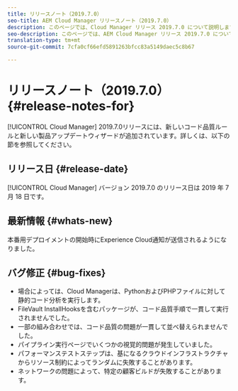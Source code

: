 ```yaml
---
title: リリースノート（2019.7.0）
seo-title: AEM Cloud Manager リリースノート（2019.7.0）
description: このページでは、Cloud Manager リリース 2019.7.0 について説明します。
seo-description: このページでは、AEM Cloud Manager リリース 2019.7.0 について説明します。
translation-type: tm+mt
source-git-commit: 7cfa0cf66efd5891263bfcc83a5149daec5c8b67

---
```


# リリースノート（2019.7.0） {#release-notes-for}

[!UICONTROL Cloud Manager] 2019.7.0リリースには、新しいコード品質ルールと新しい製品アップデートウィザードが追加されています。詳しくは、以下の節を参照してください。

## リリース日 {#release-date}

[!UICONTROL Cloud Manager] バージョン 2019.7.0 のリリース日は 2019 年 7 月 18 日です。

## 最新情報 {#whats-new}

本番用デプロイメントの開始時にExperience Cloud通知が送信されるようになりました。

## バグ修正 {#bug-fixes}

* 場合によっては、Cloud Managerは、PythonおよびPHPファイルに対して静的コード分析を実行します。
* FileVault InstallHooksを含むパッケージが、コード品質手順で一貫して実行されませんでした。
* 一部の組み合わせでは、コード品質の問題が一貫して並べ替えられませんでした。
* パイプライン実行ページでいくつかの視覚的問題が発生していました。
* パフォーマンステストステップは、基になるクラウドインフラストラクチャからリソース制約によってランダムに失敗することがあります。
* ネットワークの問題によって、特定の顧客ビルドが失敗することがあります。